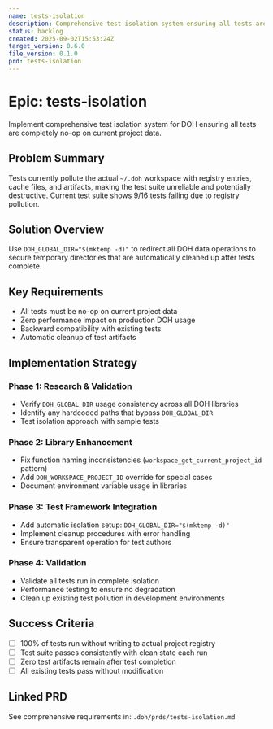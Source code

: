 ```yaml
---
name: tests-isolation
description: Comprehensive test isolation system ensuring all tests are no-op on current project data
status: backlog
created: 2025-09-02T15:53:24Z
target_version: 0.6.0
file_version: 0.1.0
prd: tests-isolation
---
```


# Epic: tests-isolation

Implement comprehensive test isolation system for DOH ensuring all tests are completely no-op on current project data.

## Problem Summary
Tests currently pollute the actual `~/.doh` workspace with registry entries, cache files, and artifacts, making the test suite unreliable and potentially destructive. Current test suite shows 9/16 tests failing due to registry pollution.

## Solution Overview
Use `DOH_GLOBAL_DIR="$(mktemp -d)"` to redirect all DOH data operations to secure temporary directories that are automatically cleaned up after tests complete.

## Key Requirements
- All tests must be no-op on current project data
- Zero performance impact on production DOH usage
- Backward compatibility with existing tests
- Automatic cleanup of test artifacts

## Implementation Strategy

### Phase 1: Research & Validation
- Verify `DOH_GLOBAL_DIR` usage consistency across all DOH libraries
- Identify any hardcoded paths that bypass `DOH_GLOBAL_DIR`
- Test isolation approach with sample tests

### Phase 2: Library Enhancement
- Fix function naming inconsistencies (`workspace_get_current_project_id` pattern)
- Add `DOH_WORKSPACE_PROJECT_ID` override for special cases
- Document environment variable usage in libraries

### Phase 3: Test Framework Integration
- Add automatic isolation setup: `DOH_GLOBAL_DIR="$(mktemp -d)"`
- Implement cleanup procedures with error handling
- Ensure transparent operation for test authors

### Phase 4: Validation
- Validate all tests run in complete isolation
- Performance testing to ensure no degradation
- Clean up existing test pollution in development environments

## Success Criteria
- [ ] 100% of tests run without writing to actual project registry
- [ ] Test suite passes consistently with clean state each run
- [ ] Zero test artifacts remain after test completion
- [ ] All existing tests pass without modification

## Linked PRD
See comprehensive requirements in: `.doh/prds/tests-isolation.md`